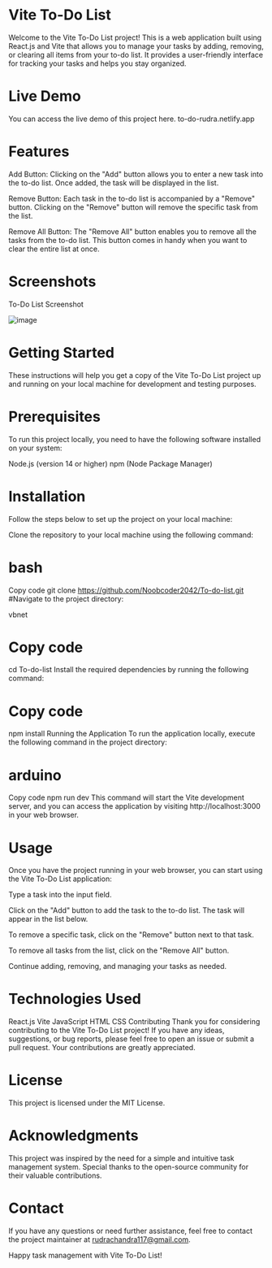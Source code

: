 # Vite To-Do List
Welcome to the Vite To-Do List project! This is a web application built using React.js and Vite that allows you to manage your tasks by adding, removing, or clearing all items from your to-do list. It provides a user-friendly interface for tracking your tasks and helps you stay organized.

# Live Demo
You can access the live demo of this project here.
to-do-rudra.netlify.app

# Features
Add Button: Clicking on the "Add" button allows you to enter a new task into the to-do list. Once added, the task will be displayed in the list.

Remove Button: Each task in the to-do list is accompanied by a "Remove" button. Clicking on the "Remove" button will remove the specific task from the list.

Remove All Button: The "Remove All" button enables you to remove all the tasks from the to-do list. This button comes in handy when you want to clear the entire list at once.

# Screenshots
To-Do List Screenshot

![image](https://github.com/Noobcoder2042/To-do-list/assets/126554321/1e9b7e78-a843-4b24-9ec1-66fa5c474462)



# Getting Started
These instructions will help you get a copy of the Vite To-Do List project up and running on your local machine for development and testing purposes.

# Prerequisites
To run this project locally, you need to have the following software installed on your system:

Node.js (version 14 or higher)
npm (Node Package Manager)
# Installation
Follow the steps below to set up the project on your local machine:

Clone the repository to your local machine using the following command:

# bash
Copy code
git clone https://github.com/Noobcoder2042/To-do-list.git
#Navigate to the project directory:

vbnet
# Copy code
cd To-do-list
Install the required dependencies by running the following command:

# Copy code
npm install
Running the Application
To run the application locally, execute the following command in the project directory:

# arduino
Copy code
npm run dev
This command will start the Vite development server, and you can access the application by visiting http://localhost:3000 in your web browser.

# Usage
Once you have the project running in your web browser, you can start using the Vite To-Do List application:

Type a task into the input field.

Click on the "Add" button to add the task to the to-do list. The task will appear in the list below.

To remove a specific task, click on the "Remove" button next to that task.

To remove all tasks from the list, click on the "Remove All" button.

Continue adding, removing, and managing your tasks as needed.

# Technologies Used
React.js
Vite
JavaScript
HTML
CSS
Contributing
Thank you for considering contributing to the Vite To-Do List project! If you have any ideas, suggestions, or bug reports, please feel free to open an issue or submit a pull request. Your contributions are greatly appreciated.

# License
This project is licensed under the MIT License.

# Acknowledgments
This project was inspired by the need for a simple and intuitive task management system.
Special thanks to the open-source community for their valuable contributions.
# Contact
If you have any questions or need further assistance, feel free to contact the project maintainer at rudrachandra117@gmail.com.

Happy task management with Vite To-Do List!
